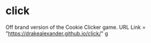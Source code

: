 # click
Off brand version of the Cookie Clicker game. 
URL Link = "https://drakealexander.github.io/click/"
g
